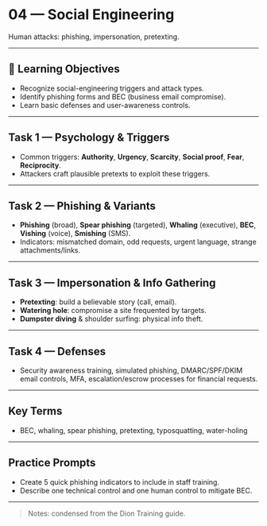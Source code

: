 # 04 — Social Engineering

Human attacks: phishing, impersonation, pretexting.

---

## 🎯 Learning Objectives
- Recognize social-engineering triggers and attack types.  
- Identify phishing forms and BEC (business email compromise).  
- Learn basic defenses and user-awareness controls.

---

## Task 1 — Psychology & Triggers
- Common triggers: **Authority**, **Urgency**, **Scarcity**, **Social proof**, **Fear**, **Reciprocity**.  
- Attackers craft plausible pretexts to exploit these triggers.

---

## Task 2 — Phishing & Variants
- **Phishing** (broad), **Spear phishing** (targeted), **Whaling** (executive), **BEC**, **Vishing** (voice), **Smishing** (SMS).  
- Indicators: mismatched domain, odd requests, urgent language, strange attachments/links.

---

## Task 3 — Impersonation & Info Gathering
- **Pretexting**: build a believable story (call, email).  
- **Watering hole**: compromise a site frequented by targets.  
- **Dumpster diving** & shoulder surfing: physical info theft.

---

## Task 4 — Defenses
- Security awareness training, simulated phishing, DMARC/SPF/DKIM email controls, MFA, escalation/escrow processes for financial requests.

---

## Key Terms
- BEC, whaling, spear phishing, pretexting, typosquatting, water-holing

---

## Practice Prompts
- Create 5 quick phishing indicators to include in staff training.  
- Describe one technical control and one human control to mitigate BEC.

---

> Notes: condensed from the Dion Training guide.
